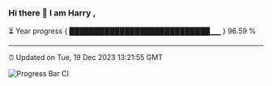 ### Hi there 👋 I am Harry , 

⏳ Year progress { ████████████████████████████▁▁ } 96.59 %

---

⏰ Updated on Tue, 19 Dec 2023 13:21:55 GMT

![Progress Bar CI](https://github.com/duykhang68/duykhang68/workflows/Progress%20Bar%20CI/badge.svg)
